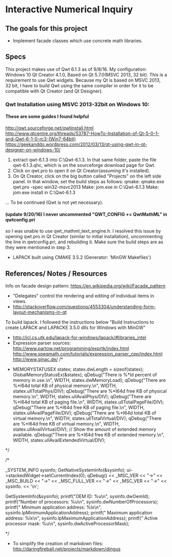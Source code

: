 # Interactive Numerical Inquiry
## The goals for this project
- Implement facade classes which use concrete math libraries.


## Specs
This project makes use of Qwt 6.1.3 as of 9/8/16.
My configuration: Windows 10
    Qt Creator 4.1.0, Based on Qt 5.7.0(MSVC 2013, 32 bit). This is a
    requirement to use Qwt widgets.
Because my Qt is based on MSVC 2013, 32 bit, I have to build Qwt using the
same compiler in order for it to be compatible with Qt Creator (and Qt Designer).

### Qwt Installation using MSVC 2013-32bit on Windows 10:
#### These are some guides I found helpful
http://qwt.sourceforge.net/qwtinstall.html
http://www.qtcentre.org/threads/53787-HowTo-Installation-of-Qt-5-0-1-and-Qwt-6-1-0-rc3-(Win7-64bit)
https://geekanddo.wordpress.com/2012/03/13/qt-using-qwt-in-qt-designer-on-windows-10/

1. extract qwt-6.1.3 into C:\Qwt-6.1.3. In that same folder, paste the file
    qwt-6.1.3.qhc, which is on the sourceforge download page for Qwt.
2. Click on qwt.pro to open it on Qt Creator(assuming it's installed).
3. On Qt Creator, click on the big button called "Projects" on the left side
    panel. In that window, set the build steps as follows:
        qmake: qmake.exe qwt.pro -spec win32-msvc2013
        Make: jom.exe in C:\Qwt-6.1.3
        Make: jom.exe install in C:\Qwt-6.1.3

... To be continued (Qwt is not yet necessary).
#### (update 9/20/16) I never uncommented "QWT_CONFIG += QwtMathML" in qwtconfig.pri
so I was unable to use qwt_mathml_text_engine.h. I resolved this issue by opening
qwt.pro in Qt Creator (similar to initial installation), uncommenting the
line in qwtconfig.pri, and rebuilding it. Make sure the build steps are as they
were mentioned in step 3.

- LAPACK built using CMAKE 3.5.2 (Generator: 'MinGW Makefiles')


## References/ Notes / Resources
Info on facade design pattern:
    https://en.wikipedia.org/wiki/Facade_pattern
- "Delegates" control the rendering and editing of individual items in views.
- http://stackoverflow.com/questions/4553304/understanding-form-layout-mechanisms-in-qt

To build lapack. I followed the instructions below "Build Instructions to
create LAPACK and LAPACKE 3.5.0 dlls for Windows with MinGW"
- http://icl.cs.utk.edu/lapack-for-windows/lapack/#libraries_intel
- Expression parser sources:
    http://www.partow.net/programming/exprtk/index.html
    http://www.speqmath.com/tutorials/expression_parser_cpp/index.html
    http://www.ginac.de/
/*
 *   MEMORYSTATUSEX statex;
  statex.dwLength = sizeof(statex);
  GlobalMemoryStatusEx(&statex);
  qDebug("There is  %*ld percent of memory in use.\n",
            WIDTH, statex.dwMemoryLoad);
  qDebug("There are %*I64d total KB of physical memory.\n",
            WIDTH, statex.ullTotalPhys/DIV);
  qDebug("There are %*I64d free  KB of physical memory.\n",
            WIDTH, statex.ullAvailPhys/DIV);
  qDebug("There are %*I64d total KB of paging file.\n",
            WIDTH, statex.ullTotalPageFile/DIV);
  qDebug("There are %*I64d free  KB of paging file.\n",
            WIDTH, statex.ullAvailPageFile/DIV);
  qDebug("There are %*I64d total KB of virtual memory.\n",
            WIDTH, statex.ullTotalVirtual/DIV);
  qDebug("There are %*I64d free  KB of virtual memory.\n",
            WIDTH, statex.ullAvailVirtual/DIV);
  // Show the amount of extended memory available.
  qDebug("There are %*I64d free  KB of extended memory.\n",
            WIDTH, statex.ullAvailExtendedVirtual/DIV);

*/

/*

  _SYSTEM_INFO sysinfo;
  GetNativeSystemInfo(&sysinfo);
  ui->stackedWidget->setCurrentIndex(0);
  qDebug() << _MSC_VER << "->" << _MSC_BUILD << "->" << _MSC_FULL_VER << "->"
            << _MSC_VER << "->" << sysinfo. << '\n';

  GetSystemInfo(&sysinfo);
  printf("OEM ID: %u\n", sysinfo.dwOemId);
  printf("Number of processors: %u\n", sysinfo.dwNumberOfProcessors);
  printf("  Minimum application address: %lx\n",
      sysinfo.lpMinimumApplicationAddress);
  printf("  Maximum application address: %lx\n",
      sysinfo.lpMaximumApplicationAddress);
  printf("  Active processor mask: %u\n",
      sysinfo.dwActiveProcessorMask);

*/

* To simplify the creation of markdown files:
    http://daringfireball.net/projects/markdown/dingus
